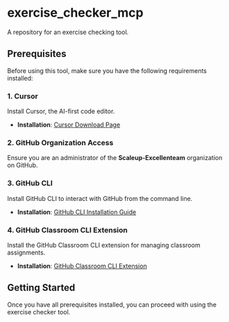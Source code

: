 # exercise_checker_mcp
A repository for an exercise checking tool.

## Prerequisites

Before using this tool, make sure you have the following requirements installed:

### 1. Cursor
Install Cursor, the AI-first code editor.
- **Installation**: [Cursor Download Page](https://cursor.sh/)

### 2. GitHub Organization Access
Ensure you are an administrator of the **Scaleup-Excellenteam** organization on GitHub.

### 3. GitHub CLI
Install GitHub CLI to interact with GitHub from the command line.
- **Installation**: [GitHub CLI Installation Guide](https://cli.github.com/)

### 4. GitHub Classroom CLI Extension
Install the GitHub Classroom CLI extension for managing classroom assignments.
- **Installation**: [GitHub Classroom CLI Extension](https://github.com/education/classroom-cli-extension)

## Getting Started

Once you have all prerequisites installed, you can proceed with using the exercise checker tool.
